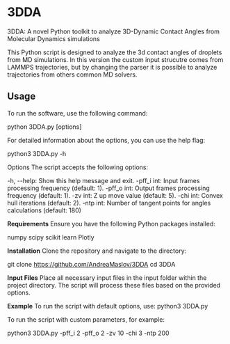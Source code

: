 # 3DDA
3DDA: A novel Python toolkit to analyze 3D-Dynamic Contact Angles from Molecular Dynamics simulations

This Python script is designed to analyze the 3d contact angles of droplets from MD simulations.  In this version the custom input strucutre comes from LAMMPS trajectories, but by changing the parser it is possible to analyze trajectories from others common MD solvers.


## Usage

To run the software, use the following command:

python 3DDA.py [options]

For detailed information about the options, you can use the help flag:

python3 3DDA.py -h

Options
The script accepts the following options:

-h, --help: Show this help message and exit.
-pff_i int: Input frames processing frequency (default: 1).
-pff_o int: Output frames processing frequency (default: 1).
-zv int: Z up move value (default: 5).
-chi int: Convex hull iterations (default: 2).
-ntp int: Number of tangent points for angles calculations (default: 180)

**Requirements**
Ensure you have the following Python packages installed:

numpy
scipy
scikit learn
Plotly

**Installation**
Clone the repository and navigate to the directory:

git clone https://github.com/AndreaMaslov/3DDA
cd 3DDA

**Input Files**
Place all necessary input files in the input folder within the project directory. The script will process these files based on the provided options.

**Example**
To run the script with default options, use:
python3 3DDA.py

To run the script with custom parameters, for example:

python3 3DDA.py -pff_i 2 -pff_o 2 -zv 10 -chi 3 -ntp 200
